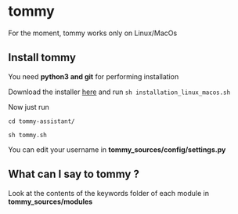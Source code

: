# tommy
For the moment, tommy works only on Linux/MacOs

## Install tommy

You need **python3 and git** for performing installation

Download the installer [here](https://1drv.ms/u/s!AildMZx29uVYgQhmXqt7yM4-8T4Q) and run
`sh installation_linux_macos.sh`

Now just run

`
cd tommy-assistant/
`

`
sh tommy.sh
`

You can edit your username in **tommy_sources/config/settings.py**

## What can I say to tommy ?

Look at the contents of the keywords folder of each module in **tommy_sources/modules**



